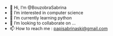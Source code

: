 - 👋 Hi, I’m @BouzobraSabrina
- 👀 I’m interested in computer science
- 🌱 I’m currently learning python
- 💞️ I’m looking to collaborate on ...
- 📫 How to reach me : papisabrinaski@gmail.com

<!---
BouzobraSabrina/BouzobraSabrina is a ✨ special ✨ repository because its `README.md` (this file) appears on your GitHub profile.
You can click the Preview link to take a look at your changes.
--->
